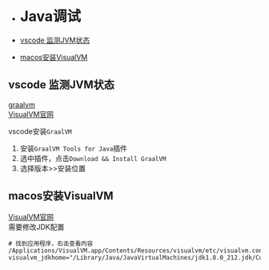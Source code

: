 - # Java调试  

- [vscode 监测JVM状态](#vscode-监测jvm状态)
- [macos安装VisualVM](#macos安装visualvm)


## vscode 监测JVM状态
[graalvm](https://www.graalvm.org/)  
[VisualVM官网](https://visualvm.github.io/)

vscode安装`GraalVM`
1. 安装`GraalVM Tools for Java`插件
2. 选中插件，点击`Download && Install GraalVM` 
3. 选择版本>>安装位置


## macos安装VisualVM  
[VisualVM官网](https://visualvm.github.io/)  
需要修改JDK配置

```
# 找到应用程序，右击查看内容
/Applications/VisualVM.app/Contents/Resources/visualvm/etc/visualvm.conf
visualvm_jdkhome="/Library/Java/JavaVirtualMachines/jdk1.8.0_212.jdk/Contents/Home”  
```  









